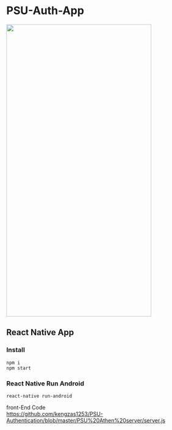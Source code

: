 # PSU-Auth-App
<img style="-webkit-user-select: none;margin: auto;cursor: zoom-in;" src="https://lh3.googleusercontent.com/5gIFn8ohs2gSqF6UdzkrEtJEzzet7EnRK2PbCeZiKwMO-N7wSpOUXkH5KwmvAgHWtiPTjAIOKKY2p3Rk7xVGG8KtvrhK7PDFKf1Jk_mY7ys6b8BheDLLVfMyS5eGRwuFAfQTrH6LRUAnbzuBCxJxBmMm2z5CP9hc0T4nSssgu5o1vYGBIGXcQlL46rEEKcEUSq54Mzz_PZlhwIZHGjTWMb3UGWceo3JUnG7BmeOHvqM20aZcJK-GC0FdzhYh0FyTRvrpou6vTYDFW2zAyV_6yw_MErz-OaF0fZUE8yBAAsOcDZ16TyYlYvFNfICm-KZaz9davlhgPyAaJmYSHhto3h91_3ofGAUa65xsekVFtmx9qHPxqm8y93R5muvatL6dFKdsfFS7LkC3n3zVKzGuiNX4pXhpZVjXUYj_xChulCErDiE4kYPQHr72UJPS_gNgRc06Y88HhdHV5Mk806GKgmortRvzUPi0_RzyY5KEywo3Se9aA-LPFZ34fMwhObpV93noHcuReTaf9fCPyu2jbu-pujd9YU6KpsMT2y6mt0PyjfP6sb_69mZCAUaHFusuheKYGdxT5uPBVjkUr2ctSuHEoHDmummNuECl3xTTXlVrorY9LXFAytbHdCnKVcqGoJM6llrhFFqayILeCKvD-WQPJnUwfqy6A0uvsqegw4AXxlhPGTAtbJw51czqb6Qb6xeZ=w1920-h953-ft" width="380" height="763">

## React Native App
### Install
```
npm i
npm start
```
### React Native Run Android
```
react-native run-android
```
front-End Code </br>
https://github.com/kengzas1253/PSU-Authentication/blob/master/PSU%20Athen%20server/server.js
